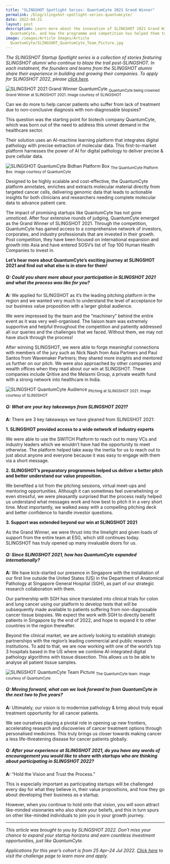 ```yaml
---
title: "SLINGSHOT Spotlight Series: QuantumCyte 2021 Grand Winner"
permalink: /blog/slingshot-spotlight-series-quantumcyte/
date: 2022-04-21
layout: post
description: Learn more about the innovation of SLINGSHOT 2021 Grand Winner,
  QuantumCyte, and how the programme and competition has helped them to grow.
image: /images/Article Images/Article
  QuantumCyte/SLINGSHOT_QuantumCyte_Team_Picture.jpg
---
```

*The SLINGSHOT Startup Spotlight series is a collection of stories featuring SLINGSHOT alumni who continue to blaze the trail post-SLINGSHOT. In each instalment, the founders and teams from the SLINGSHOT alumni share their experience in building and growing their companies. To apply for SLINGSHOT 2022, please [click here](https://slingshot.agorize.com/2022-edition?t=SChLjY1dWUEJ5fLsq5wh9g&utm_source=switch&utm_medium=external&utm_campaign=slingshot2022).*

![SLINGSHOT 2021 Grand Winner QuantumCyte](/images/article%20images/article%20quantumcyte/slingshot_quantumcyte_2022_grand_prize_winner.png)
<sub>QuantumCyte being crowned Grand Winner at SLINGSHOT 2021. Image courtesy of SLINGSHOT</sub>

Can we do more to help cancer patients who suffer from lack of treatment due to non-conclusive diagnosis with non-diagnosable biopsies? 
 
This question was the starting point for biotech company QuantumCyte, which was born out of the need to address this unmet demand in the healthcare sector.
 
Their solution uses an AI-machine learning platform that integrates digital pathology with precise extraction of molecular data. This first-to-market platform harnesses the power of AI for digital pathology to deliver precise & pure cellular data.

![SLINGSHOT QuantumCyte Bidhan Platform Box](/images/article%20images/article%20quantumcyte/slingshot_quantumcyte_bidhan_platform_box.jpg)
<sub>The QuantumCyte Platform Box. Image courtesy of QuantumCyte</sub>

Designed to be highly scalable and cost-effective, the QuantumCyte platform annotates, enriches and extracts molecular material directly from targeted cancer cells, delivering genomic data that leads to actionable insights for both clinicians and researchers needing complete molecular data to advance patient care.
 
The impact of promising startups like QuantumCyte has not gone unnoticed. After four extensive rounds of judging, QuantumCyte emerged as the Grand Winner of SLINGSHOT 2021. Through the competition, QuantumCyte has gained access to a comprehensive network of investors, corporates, and industry professionals that are invested in their growth. Post competition, they have been focused on international expansion and growth into Asia and have entered SOSV’s list of Top 100 Human Health Companies to invest in.
 
**Let’s hear more about QuantumCyte’s exciting journey at SLINGSHOT 2021 and find out what else is in store for them!**

##### **Q: Could you share more about your participation in SLINGSHOT 2021 and what the process was like for you?**
 
**A:** We applied for SLINGSHOT as it’s the leading pitching platform in the region and we wanted very much to understand the level of acceptance for our business value proposition with a larger global audience. 
 
We were impressed by the team and the “machinery” behind the entire event as it was very well-organised. The liaison team was extremely supportive and helpful throughout the competition and patiently addressed all our queries and the challenges that we faced. Without them, we may not have stuck through the process!
 
After winning SLINGSHOT, we were able to forge meaningful connections with members of the jury such as Nick Nash from Asia Partners and Paul Santos from Wavemaker Partners; they shared more insights and mentored us further on our pitch. We were also approached by other companies and wealth offices when they read about our win at SLINGSHOT. These companies include Qritive and the Melaxmi Group, a private wealth fund with a strong network into healthcare in India. 

![SLINGSHOT QuantumCyte Audience](/images/article%20images/article%20quantumcyte/slingshot_quantumcyte_audience.jpg)
<sub>Pitching at SLINGSHOT 2021. Image courtesy of SLINGSHOT</sub>

##### **Q: What are your key takeaways from SLINGSHOT 2021?**

**A:** There are 3 key takeaways we have gleaned from SLINGSHOT 2021:

**1. SLINGSHOT provided access to a wide network of industry experts**

We were able to use the SWITCH Platform to reach out to many VCs and industry leaders which we wouldn’t have had the opportunity to meet otherwise. The platform helped take away the inertia for us to reach out to just about anyone and everyone because it was easy to engage with them via a short message.

**2. SLINGSHOT’s preparatory programmes helped us deliver a better pitch and better understand our value proposition.**

We benefited a lot from the pitching sessions, virtual meet-ups and mentoring opportunities. Although it can sometimes feel overwhelming or even stressful, we were pleasantly surprised that the process really helped us understand what messages work and how best to pitch it in a very short time. Most importantly, we walked away with a compelling pitching deck and better confidence to handle investor questions.

**3. Support was extended beyond our win at SLINGSHOT 2021**

As the Grand Winner, we were thrust into the limelight and given loads of support from the entire team at ESG, which still continues today. SLINGSHOT has truly opened up many invaluable doors for us.

##### **Q: Since SLINGSHOT 2021, how has QuantumCyte expanded internationally?**
 
**A:** We have kick-started our presence in Singapore with the installation of our first line outside the United States (US) in the Department of Anatomical Pathology at Singapore General Hospital (SGH), as part of our strategic research collaboration with them. 
 
Our partnership with SGH has since translated into clinical trials for colon and lung cancer using our platform to develop tests that will be subsequently made available to patients suffering from non-diagnosable cancer tissue biopsies. We expect the work with SGH to directly benefit patients in Singapore by the end of 2022, and hope to expand it to other countries in the region thereafter. 
 
Beyond the clinical market, we are actively looking to establish strategic partnerships with the region’s leading commercial and public research institutions. To add to that, we are now working with one of the world’s top 3 hospitals based in the US where we combine AI-integrated digital pathology algorithms with tissue dissection. This allows us to be able to analyse all patient tissue samples.

![SLINGSHOT QuantumCyte Team Picture](/images/article%20images/article%20quantumcyte/slingshot_quantumcyte_team_picture.jpg)
<sub>The QuantumCyte team. Image courtesy of QuantumCyte</sub>
 
##### **Q: Moving forward, what can we look forward to from QuantumCyte in the next two to five years?**
 
**A:** Ultimately, our vision is to modernise pathology & bring about truly equal treatment opportunity for all cancer patients. 
 
We see ourselves playing a pivotal role in opening up new frontiers, accelerating research and discoveries of cancer treatment options through personalised medicines. This truly brings us closer towards making cancer a less life-threatening disease for cancer patients globally.

##### **Q: After your experience at SLINGSHOT 2021, do you have any words of encouragement you would like to share with startups who are thinking about participating in SLINGSHOT 2022?**
 
**A:** “Hold the Vision and Trust the Process.” 
 
This is especially important as participating startups will be challenged every day for what they believe in, their value propositions, and how they go about developing their business as a startup. 
 
However, when you continue to hold onto that vision, you will soon attract like-minded visionaries who also share your beliefs, and this in turn spurs on other like-minded individuals to join you in your growth journey. 

***

*This article was brought to you by SLINGSHOT 2022. Don’t miss your chance to expand your startup horizons and earn countless investment opportunities, just like QuantumCyte.* 
 
*Applications for this year’s cohort is from 25 Apr–24 Jul 2022. [Click here](https://slingshot.agorize.com/2022-edition?t=SChLjY1dWUEJ5fLsq5wh9g&utm_source=switch&utm_medium=external&utm_campaign=slingshot2022) to visit the challenge page to learn more and apply.*